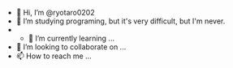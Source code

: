 - 👋 Hi, I’m @ryotaro0202
- 👀 I’m studying programing, but it's very difficult, but I'm never.
- - 🌱 I’m currently learning ...
- 💞️ I’m looking to collaborate on ...
- 📫 How to reach me ...

<!---
ryotaro0202/ryotaro0202 is a ✨ special ✨ repository because its `README.md` (this file) appears on your GitHub profile.
You can click the Preview link to take a look at your changes.
--->
